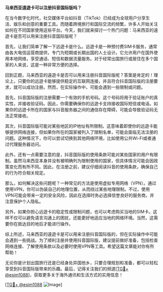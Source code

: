 **马来西亚遠遊卡可以注册抖音国际版吗？**

在当今数字化时代，社交媒体平台如抖音（TikTok）已经成为全球用户分享生活、娱乐和创意的重要工具。而随着跨境旅行和国际交流的频繁，许多人开始关注如何在不同国家使用这些平台。今天，我们就来探讨一个热门问题：马来西亚的遠遊卡是否可以用来注册抖音国际版呢？

首先，让我们简单了解一下远遊卡是什么。远遊卡是一种预付费SIM卡服务，通常由各大电信运营商提供，专门为短期或长期出国的人士设计。它允许用户在国外使用本地网络，享受通话、短信和数据流量服务。对于经常出国旅行或居住在多个国家的人来说，这是一种非常方便的选择。

回到正题，马来西亚的遠遊卡是否可以用来注册抖音国际版呢？答案是肯定的！理论上，只要你的远遊卡能够提供稳定的互联网连接，并且符合抖音国际版的注册要求，就可以成功注册。然而，在实际操作中，可能会遇到一些限制或问题。

首先，抖音国际版的注册需要一个有效的手机号码。这个号码将用于验证账户的真实性，并接收验证码。因此，你需要确保你的远遊卡支持接收国际短信或电话。如果你的远遊卡所在的国家与抖音服务器之间的通信存在障碍，可能会导致验证码无法正常接收。

其次，抖音国际版可能对某些地区的IP地址有所限制。这意味着即使你的远遊卡能够提供网络连接，但如果你所在的国家被列入了限制名单，可能会面临无法注册的问题。这种情况下，你可以尝试切换到其他网络环境，比如使用公共Wi-Fi或者通过代理服务器访问。

此外，还有一点需要注意的是，抖音国际版的使用条款可能对某些国家的用户有限制。虽然马来西亚本身并没有被明确列为限制使用的国家，但具体情况可能会因政策变化而有所不同。因此，在注册之前，建议仔细阅读抖音的使用条款，确保自己的行为符合相关规定。

那么，如何解决这些问题呢？一种常见的方法是使用虚拟专用网络（VPN）。通过使用VPN，你可以伪装自己的地理位置，从而绕过某些地理限制。不过，使用VPN可能会带来一定的安全风险，因此在选择时务必选择信誉良好的服务商，并注意保护个人隐私。

另外，如果你担心远遊卡的稳定性或限制问题，也可以考虑购买当地的SIM卡。这样不仅可以避免语言沟通上的困扰，还能更好地适应当地的网络环境。当然，这需要你在抵达目的地后才能进行操作。

综上所述，马来西亚的遠遊卡是可以用来注册抖音国际版的，但在实际操作中可能会遇到一些挑战。为了顺利注册并使用抖音国际版，建议提前做好准备，包括检查网络连接、了解使用条款以及必要时使用VPN等工具。希望这篇文章能对你有所帮助！

无论你是计划出国旅行还是已经身处异国他乡，只要合理规划和准备，都可以轻松享受到抖音国际版带来的乐趣。最后，记得关注我们的频道[[TG💪+ @esim1088](https://t.me/s/esim1088)]，获取更多关于海外通讯和生活方式的实用信息！

[[TG💪+ @esim1088](https://t.me/s/esim1088) ![Image](https://i.postimg.cc/4NQfJmqS/Snipaste-2025-05-13-00-14-12.png)]
